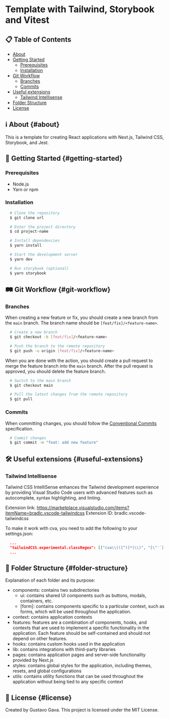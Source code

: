 # Template with Tailwind, Storybook and Vitest

## 📋 Table of Contents

- [About](#about)
- [Getting Started](#getting-started)
  - [Prerequisites](#prerequisites)
  - [Installation](#installation)
- [Git Workflow](#git-workflow)
  - [Branches](#branches)
  - [Commits](#commits)
- [Useful extensions](#useful-extensions)
  - [Tailwind Intellisense](#tailwind-intellisense)
- [Folder Structure](#folder-structure)
- [License](#license)

## ℹ️ About {#about}

This is a template for creating React applications with Next.js, Tailwind CSS, Storybook, and Jest.

## 🧗 Getting Started {#getting-started}

### Prerequisites

- Node.js
- Yarn or npm

### Installation

```bash
  # Clone the repository
  $ git clone url

  # Enter the project directory
  $ cd project-name

  # Install dependencies
  $ yarn install

  # Start the development server
  $ yarn dev

  # Run storybook (optional)
  $ yarn storybook
```

## 🛤️ Git Workflow {#git-workflow}

### Branches

When creating a new feature or fix, you should create a new branch from the `main` branch. The branch name should be `[feat/fix]/<feature-name>`.

```bash
  # Create a new branch
  $ git checkout -b [feat/fix]/<feature-name>

  # Push the branch to the remote repository
  $ git push -u origin [feat/fix]/<feature-name>
```

When you are done with the action, you should create a pull request to merge the feature branch into the `main` branch. After the pull request is approved, you should delete the feature branch.

```bash
  # Switch to the main branch
  $ git checkout main

  # Pull the latest changes from the remote repository
  $ git pull
```

### Commits

When committing changes, you should follow the [Conventional Commits](https://www.conventionalcommits.org/en/v1.0.0/) specification.

```bash
  # Commit changes
  $ git commit -m "feat: add new feature"
```

## 🛠️ Useful extensions {#useful-extensions}

### Tailwind Intellisense

Tailwind CSS IntelliSense enhances the Tailwind development experience by providing Visual Studio Code users with advanced features such as autocomplete, syntax highlighting, and linting.

Extension link: <https://marketplace.visualstudio.com/items?itemName=bradlc.vscode-tailwindcss>
Extension ID: bradlc.vscode-tailwindcss

To make it work with cva, you need to add the following to your settings.json:

```json
  ...
  "tailwindCSS.experimental.classRegex": [["cva\\(([^)]*)\\)", "[\"'`]([^\"'`]*).*?[\"'`]"]]
  ...
```

## 📂 Folder Structure {#folder-structure}

Explanation of each folder and its purpose:

- components: contains two subdirectories
  - ui: contains shared UI components such as buttons, modals, containers, etc.
  - [form]: contains components specific to a particular context, such as forms, which will be used throughout the application.
- context: contains application contexts
- features: features are a combination of components, hooks, and contexts that are used to implement a specific functionality in the application. Each feature should be self-contained and should not depend on other features.
- hooks: contains custom hooks used in the application
- lib: contains integrations with third-party libraries
- pages: contains application pages and server-side functionality provided by Next.js
- styles: contains global styles for the application, including themes, resets, and global configurations
- utils: contains utility functions that can be used throughout the application without being tied to any specific context

## 🪪 License {#license}

Created by Gustavo Gava. This project is licensed under the MIT License.

